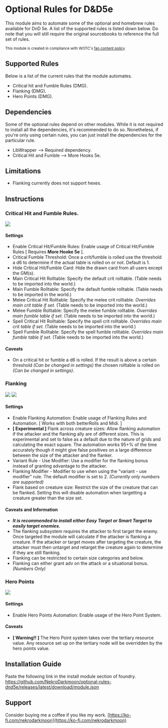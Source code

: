 # Optional Rules for D&D5e

This module aims to automate some of the optional and homebrew rules available for DnD 5e. A list of the supported rules is listed down below. Do note that you will still require the original sourcebooks to reference the full set of rules.

<sub>This module is created in compliance with WOTC's [fan content policy](https://company.wizards.com/en/legal/fancontentpolicy) </sub>

## Supported Rules

Below is a list of the current rules that the module automates.

- Critical hit and Fumble Rules (DMG).
- Flanking (DMG).
- Hero Points (DMG).

## Dependencies

Some of the optional rules depend on other modules. While it is not required to install all the dependencies, it's recommended to do so. Nonetheless, if you're only using certain rules, you can just install the dependencies for the particular rule.

- LibWrapper --> Required dependency.
- Critical Hit and Fumble --> More Hooks 5e.

## Limitations

- Flanking currently does not support hexes.

## Instructions

### Critical Hit and Fumble Rules.

![](/imgs/critHitFumble.png)

#### Settings

- Enable Critical Hit/Fumble Rules: Enable usage of Critical Hit/Fumble Rules [ Requires **More Hooke 5e** ].
- Critical Fumble Threshold: Once a crit/fumble is rolled use the threshold a d6 to determine if the actual table is rolled on or not. Default is 1.
- Hide Critical Hit/Fumble Card: Hide the drawn card from all users except the GM(s).
- Main Critical Hit Rolltable: Specify the default crit rolltable. (Table needs to be imported into the world.)
- Main Fumble Rolltable: Specify the default fumble rolltable. (Table needs to be imported in the world.)
- Melee Critical Hit Rolltable: Specify the melee crit rolltable. _Overrides main crit table if set._ (Table needs to be imported into the world.)
- Melee Fumble Rolltable: Specify the melee fumble rolltable. _Overrides main fumble table if set._ (Table needs to be imported into the world.)
- Spell Critical Hit Rolltable: Specify the spell crit rolltable. _Overrides main crit table if set._ (Table needs to be imported into the world.)
- Spell Fumble Rolltable: Specify the spell fumble rolltable. _Overrides main fumble table if set._ (Table needs to be imported into the world.)

#### Caveats

- On a critical hit or fumble a d6 is rolled. If the result is above a certain threshold _(Can be changed in settings)_ the chosen rolltable is rolled on _(Can be changed in settings)_.

### Flanking

![](/imgs/FlankingChat.png)
![](/imgs/FlankingTarget.png)

#### Settings

- Enable Flanking Automation: Enable usage of Flanking Rules and Automation. [ Works with both betterRolls and Midi. ]
- **[ Experimental ]** Flank across creature sizes: Allow flanking automation if the attacker and the flanking ally are of different sizes. This is experimental and set to false as a default due to the nature of grids and calculating the exact square. The automation works 95+% of the time accurately though it might give false positives on a large difference between the size of the attacker and the flanker.
- Variant Rule - Use Modifier: Use a modifier for the flanking bonus instead of granting advantage to the attacker.
- Flanking Modifier - Modifier to use when using the "variant - use modifier" rule. The default modifier is set to 2. _(Currently only numbers are supported)_
- Flank based on creature size: Restrict the size of the creature that can be flanked. Setting this will disable automation when targetting a creature greater than the size set.

#### Caveats and Information

- **_It is recommended to install either Easy Target or Smart Target to easily target enemies._**
- The flanking subsystem requires the attacker to first target the enemy. Once targeted the module will calculate if the attacker is flanking a creature. If the attacker or target moves after targeting the creature, the attacker must then untarget and retarget the creature again to determine if they are still flanking.
- Flanking can be restricted to certain size categories and below.
- Flanking can either grant adv on the attack or a situational bonus. _(Numbers Only)_

### Hero Points

![](imgs/heroPoints.png)

#### Settings

- Enable Hero Points Automation: Enable usage of the Hero Point System.

#### Caveats

- **[ Warning!! ]** The Hero Point system takes over the tertiary resource value. Any resource set up on the tertiary node will be overridden by the hero points value.

## Installation Guide

Paste the following link in the install module section of foundry.
https://github.com/NekroDarkmoon/optional-rules-dnd5e/releases/latest/download/module.json

## Support

Consider buying me a coffee if you like my work. [https://ko-fi.com/nekrodarkmoon](https://ko-fi.com/nekrodarkmoon)
